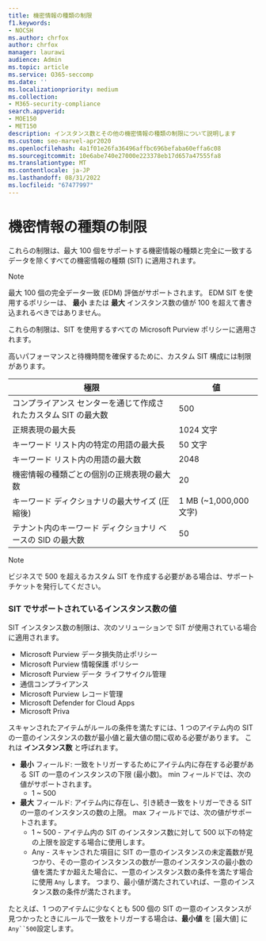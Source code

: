 ```yaml
---
title: 機密情報の種類の制限
f1.keywords:
- NOCSH
ms.author: chrfox
author: chrfox
manager: laurawi
audience: Admin
ms.topic: article
ms.service: O365-seccomp
ms.date: ''
ms.localizationpriority: medium
ms.collection:
- M365-security-compliance
search.appverid:
- MOE150
- MET150
description: インスタンス数とその他の機密情報の種類の制限について説明します
ms.custom: seo-marvel-apr2020
ms.openlocfilehash: 4a1f01e26fa36496affbc696befaba60effa6c08
ms.sourcegitcommit: 10e6abe740e27000e223378eb17d657a47555fa8
ms.translationtype: MT
ms.contentlocale: ja-JP
ms.lasthandoff: 08/31/2022
ms.locfileid: "67477997"
---
```

# <a name="sensitive-information-type-limits"></a>機密情報の種類の制限

これらの制限は、最大 100 個をサポートする機密情報の種類と完全に一致するデータを除くすべての機密情報の種類 (SIT) に適用されます。

> [!NOTE]
> 最大 100 個の完全データ一致 (EDM) 評価がサポートされます。 EDM SIT を使用するポリシーは、 **最小** または **最大** インスタンス数の値が 100 を超えて書き込まれるべきではありません。

これらの制限は、SIT を使用するすべての Microsoft Purview ポリシーに適用されます。

高いパフォーマンスと待機時間を確保するために、カスタム SIT 構成には制限があります。

|極限|値|
|---|---|
|コンプライアンス センターを通じて作成されたカスタム SIT の最大数| 500 |
|正規表現の最大長| 1024 文字|
|キーワード リスト内の特定の用語の最大長| 50 文字|
|キーワード リスト内の用語の最大数| 2048|
|機密情報の種類ごとの個別の正規表現の最大数| 20|
|キーワード ディクショナリの最大サイズ (圧縮後)| 1 MB (~1,000,000 文字)|
|テナント内のキーワード ディクショナリ ベースの SID の最大数|50 |

> [!NOTE]
> ビジネスで 500 を超えるカスタム SIT を作成する必要がある場合は、サポート チケットを発行してください。

### <a name="instance-count-supported-values-for-sit"></a>SIT でサポートされているインスタンス数の値

SIT インスタンス数の制限は、次のソリューションで SIT が使用されている場合に適用されます。

- Microsoft Purview データ損失防止ポリシー
- Microsoft Purview 情報保護 ポリシー
- Microsoft Purview データ ライフサイクル管理
- 通信コンプライアンス
- Microsoft Purview レコード管理
- Microsoft Defender for Cloud Apps
- Microsoft Priva

スキャンされたアイテムがルールの条件を満たすには、1 つのアイテム内の SIT の一意のインスタンスの数が最小値と最大値の間に収める必要があります。 これは **インスタンス数** と呼ばれます。

- **最小** フィールド: 一致をトリガーするためにアイテム内に存在する必要がある SIT の一意のインスタンスの下限 (最小数)。 min フィールドでは、次の値がサポートされます。
  - 1 ~ 500
- **最大** フィールド: アイテム内に存在し、引き続き一致をトリガーできる SIT の一意のインスタンスの数の上限。 max フィールドでは、次の値がサポートされます。
  - 1 ~ 500 - アイテム内の SIT のインスタンス数に対して 500 以下の特定の上限を設定する場合に使用します。
  - Any - スキャンされた項目に SIT の一意のインスタンスの未定義数が見つかり、その一意のインスタンスの数が一意のインスタンスの最小数の値を満たすか超えた場合に、一意のインスタンス数の条件を満たす場合に使用 `Any` します。 つまり、最小値が満たされていれば、一意のインスタンス数の条件が満たされます。

たとえば、1 つのアイテムに少なくとも 500 個の SIT の一意のインスタンスが見つかったときにルールで一致をトリガーする場合は、**最小値** を [最大値]  に`Any``500`設定します。



